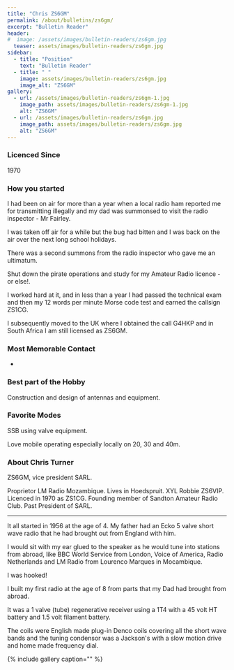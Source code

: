 ```yaml
---
title: "Chris ZS6GM"
permalink: /about/bulletins/zs6gm/
excerpt: "Bulletin Reader"
header:
#  image: /assets/images/bulletin-readers/zs6gm.jpg
  teaser: assets/images/bulletin-readers/zs6gm.jpg
sidebar:
  - title: "Position"
    text: "Bulletin Reader"
  - title: " "
    image: assets/images/bulletin-readers/zs6gm.jpg
    image_alt: "ZS6GM"
gallery:
  - url: /assets/images/bulletin-readers/zs6gm-1.jpg
    image_path: assets/images/bulletin-readers/zs6gm-1.jpg
    alt: "ZS6GM"
  - url: /assets/images/bulletin-readers/zs6gm.jpg
    image_path: assets/images/bulletin-readers/zs6gm.jpg
    alt: "ZS6GM"
---
```


### Licenced Since
1970 

### How you started
I had been on air for more than a year when a local radio ham reported me for transmitting illegally and my dad was summonsed to visit the radio inspector - Mr Fairley.  

I was taken off air for a while but the bug had bitten and I was back on the air over the next long school holidays. 

There was a second summons from the radio inspector who gave me an ultimatum. 

Shut down the pirate operations and study for my Amateur Radio licence - or else!. 

I worked hard at it, and in less than a year I had passed the technical exam and then my 12 words per minute Morse code test and earned the callsign ZS1CG. 

I subsequently moved to the UK where I obtained the call G4HKP and in South Africa I am still licensed as ZS6GM.

### Most Memorable Contact
-

### Best part of the Hobby
Construction and design of antennas and equipment.

### Favorite Modes
SSB using valve equipment.

Love mobile operating especially locally on 20, 30 and 40m.

### About Chris Turner
ZS6GM, vice president SARL. 

Proprietor LM Radio Mozambique. Lives in Hoedspruit. XYL Robbie ZS6VIP. Licenced in 1970 as ZS1CG. Founding member of Sandton Amateur Radio Club. Past President of SARL.

---

It all started in 1956 at the age of 4. My father had an Ecko 5 valve short wave radio that he had brought out from England with him. 

I would sit with my ear glued to the speaker as he would tune into stations from abroad, like BBC World Service from London, Voice of America, Radio Netherlands and LM Radio from Lourenco Marques in Mocambique. 

I was hooked! 

I built my first radio at the age of 8 from parts that my Dad had brought from abroad. 

It was a 1 valve (tube) regenerative receiver using a 1T4 with a 45 volt HT battery and 1.5 volt filament battery. 

The coils were English made plug-in Denco coils covering all the short wave bands and the tuning condensor was a Jackson's with a slow motion drive and home made frequency dial.



{% include gallery caption="" %}
